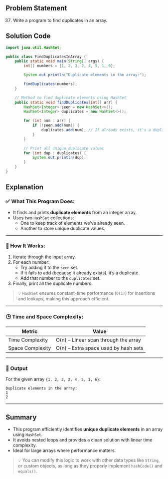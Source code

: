 ## Problem Statement  
37. Write a program to find duplicates in an array.

## Solution Code  
```java
import java.util.HashSet;

public class FindDuplicatesInArray {
    public static void main(String[] args) {
        int[] numbers = {1, 2, 3, 2, 4, 5, 1, 6};

        System.out.println("Duplicate elements in the array:");

        findDuplicates(numbers);
    }

    // Method to find duplicate elements using HashSet
    public static void findDuplicates(int[] arr) {
        HashSet<Integer> seen = new HashSet<>();
        HashSet<Integer> duplicates = new HashSet<>();

        for (int num : arr) {
            if (!seen.add(num)) {
                duplicates.add(num); // If already exists, it's a duplicate
            }
        }

        // Print all unique duplicate values
        for (int dup : duplicates) {
            System.out.println(dup);
        }
    }
}
```

## Explanation  

### ✅ What This Program Does:
- It finds and prints **duplicate elements** from an integer array.
- Uses two `HashSet` collections:
  - One to keep track of elements we've already seen.
  - Another to store unique duplicate values.

---

### 🧠 How It Works:
1. Iterate through the input array.
2. For each number:
   - Try adding it to the `seen` set.
   - If it fails to add (because it already exists), it’s a duplicate.
   - Add that number to the `duplicates` set.
3. Finally, print all the duplicate numbers.

> 💡 `HashSet` ensures constant-time performance (`O(1)`) for insertions and lookups, making this approach efficient.

---

### 🕒 Time and Space Complexity:

| Metric | Value |
|--------|-------|
| Time Complexity | O(n) – Linear scan through the array |
| Space Complexity | O(n) – Extra space used by hash sets |

---

### 📌 Output  
For the given array `{1, 2, 3, 2, 4, 5, 1, 6}`:  
```
Duplicate elements in the array:
1
2
```

---

## Summary  
- This program efficiently identifies **unique duplicate elements** in an array using `HashSet`.
- It avoids nested loops and provides a clean solution with linear time complexity.
- Ideal for large arrays where performance matters.

> 💡 You can modify this logic to work with other data types like `String`, or custom objects, as long as they properly implement `hashCode()` and `equals()`.